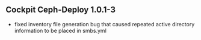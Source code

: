 ## Cockpit Ceph-Deploy 1.0.1-3

* fixed inventory file generation bug that caused repeated active directory information to be placed in smbs.yml